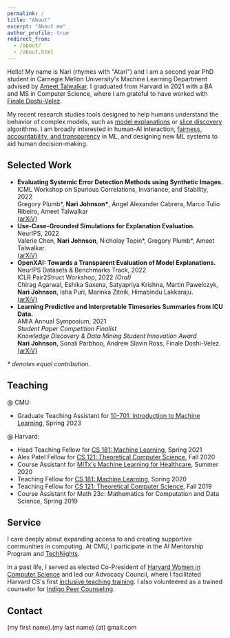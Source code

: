 ```yaml
---
permalink: /
title: "About"
excerpt: "About me"
author_profile: true
redirect_from: 
  - /about/
  - /about.html
---
```


Hello! My name is Nari (rhymes with "Atari") and I am a second year PhD student in Carnegie Mellon University's Machine Learning Department advised by [Ameet Talwalkar](https://www.cs.cmu.edu/~atalwalk/).  I graduated from Harvard in 2021 with a BA and MS in Computer Science, where I am grateful to have worked with [Finale Doshi-Velez](https://dtak.github.io).<br/>

My recent research studies tools designed to help humans understand the behavior of complex models, such as [model explanations](https://arxiv.org/abs/2206.02256) or [slice discovery](https://arxiv.org/abs/2207.04104) algorithms.  I am broadly interested in human-AI interaction, [fairness, accountability, and transparency](https://www.fatml.org) in ML, and designing new ML systems to aid human decision-making. <br/>

Selected Work
------
* **Evaluating Systemic Error Detection Methods using Synthetic Images.**<br/>
ICML Workshop on Spurious Correlations, Invariance, and Stability, 2022<br/>
Gregory Plumb\*, <b>Nari Johnson\*</b>, Ángel Alexander Cabrera, Marco Tulio Ribeiro, Ameet Talwalkar<br/>
[(arXiV)](https://arxiv.org/abs/2207.04104)<br/>
* **Use-Case-Grounded Simulations for Explanation Evaluation.**<br/>
NeurIPS, 2022<br/>
Valerie Chen, <b>Nari Johnson</b>, Nicholay Topin\*, Gregory Plumb\*, Ameet Talwalkar.<br/>
[(arXiV)](https://arxiv.org/abs/2206.02256)<br/>
* **OpenXAI: Towards a Transparent Evaluation of Model Explanations.**<br/>
NeurIPS Datasets & Benchmarks Track, 2022<br/>
ICLR Pair2Struct Workshop, 2022 <i>(Oral)</i><br/>
Chirag Agarwal, Eshika Saxena, Satyapriya Krishna, Martin Pawelczyk, <b>Nari Johnson</b>, Isha Puri, Marinka Zitnik, Himabindu Lakkaraju.<br/>
[(arXiV)](https://arxiv.org/pdf/2206.11104.pdf)<br/>
* **Learning Predictive and Interpretable Timeseries Summaries from ICU Data.**<br/>
AMIA Annual Symposium, 2021<br/>
<i>Student Paper Competition Finalist</i><br/>
<i>Knowledge Discovery & Data Mining Student Innovation Award</i><br/>
<b>Nari Johnson</b>, Sonali Parbhoo, Andrew Slavin Ross, Finale Doshi-Velez.<br/>
[(arXiV)](https://arxiv.org/abs/2109.11043)<br/>

<i>\* denotes equal contribution.</i>


Teaching
------
@ CMU:
* Graduate Teaching Assistant for [10-701: Introduction to Machine Learning](https://www.cs.cmu.edu/~aarti/Class/10701_Spring23/), Spring 2023

@ Harvard:
* Head Teaching Fellow for [CS 181: Machine Learning](https://harvard-ml-courses.github.io/cs181-web/), Spring 2021
* Alex Patel Fellow for [CS 121: Theoretical Computer Science](http://people.seas.harvard.edu/~madhusudan/courses/Fall2020/), Fall 2020
* Course Assistant for [MITx's Machine Learning for Healthcare](https://www.edx.org/course/machine-learning-for-healthcare), Summer 2020
* Teaching Fellow for [CS 181: Machine Learning](https://harvard-ml-courses.github.io/cs181-web-2020/), Spring 2020
* Teaching Fellow for [CS 121: Theoretical Computer Science](https://cs121.boazbarak.org/), Fall 2019
* Course Assistant for Math 23c: Mathematics for Computation and Data Science, Spring 2019

Service
------
I care deeply about expanding access to and creating supportive communities in computing.  At CMU, I participate in the AI Mentorship Program and [TechNights](https://www.cmu.edu/scs/technights/).

In a past life, I served as elected Co-President of [Harvard Women in Computer Science](https://www.harvardwics.com/) and led our Advocacy Council, where I facilitated Harvard CS's first [inclusive teaching training](https://www.thecrimson.com/article/2020/10/7/cs-tf-training/).  I also volunteered as a trained counselor for [Indigo Peer Counseling](https://www.thecrimson.com/article/2016/2/17/Indigo-peer-counseling/).

Contact
------
(my first name).(my last name) (at) gmail.com
